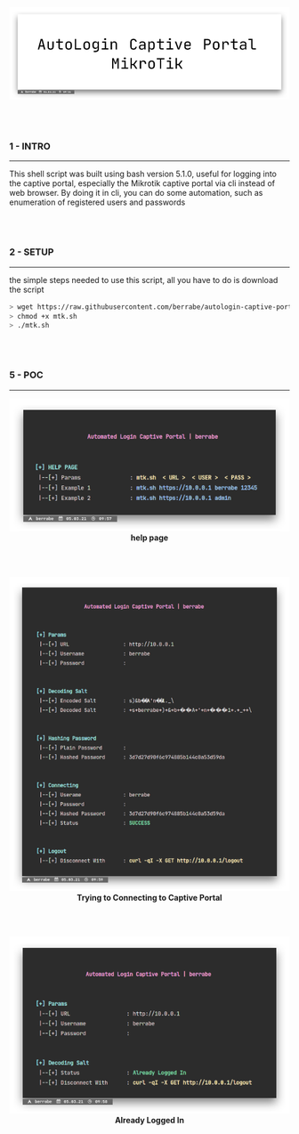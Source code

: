 <p align="center">
  <img src="docs/logo.png">
</p>

<br/><br/>

### 1 - INTRO
---
This shell script was built using bash version 5.1.0, useful for logging into the captive portal, especially the Mikrotik captive portal via cli instead of web browser.
By doing it in cli, you can do some automation, such as enumeration of registered users and passwords

<br/><br/>

### 2 - SETUP
---
the simple steps needed to use this script, all you have to do is download the script

```sh
> wget https://raw.githubusercontent.com/berrabe/autologin-captive-portal-mikrotik/master/mtk.sh
> chmod +x mtk.sh
> ./mtk.sh
```

<br/><br/>

### 5 - POC
---
<p align="center">
  <img src="docs/help.png"><br/>
  <b>help page</b>
</p>

<br/><br/>

<p align="center">
  <img src="docs/connecting.png"><br/>
  <b>Trying to Connecting to Captive Portal</b>
</p>

<br/><br/>

<p align="center">
  <img src="docs/logged.png"><br/>
  <b>Already Logged In</b>
</p>

